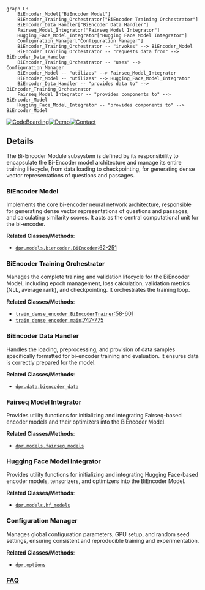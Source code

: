 ```mermaid
graph LR
    BiEncoder_Model["BiEncoder Model"]
    BiEncoder_Training_Orchestrator["BiEncoder Training Orchestrator"]
    BiEncoder_Data_Handler["BiEncoder Data Handler"]
    Fairseq_Model_Integrator["Fairseq Model Integrator"]
    Hugging_Face_Model_Integrator["Hugging Face Model Integrator"]
    Configuration_Manager["Configuration Manager"]
    BiEncoder_Training_Orchestrator -- "invokes" --> BiEncoder_Model
    BiEncoder_Training_Orchestrator -- "requests data from" --> BiEncoder_Data_Handler
    BiEncoder_Training_Orchestrator -- "uses" --> Configuration_Manager
    BiEncoder_Model -- "utilizes" --> Fairseq_Model_Integrator
    BiEncoder_Model -- "utilizes" --> Hugging_Face_Model_Integrator
    BiEncoder_Data_Handler -- "provides data to" --> BiEncoder_Training_Orchestrator
    Fairseq_Model_Integrator -- "provides components to" --> BiEncoder_Model
    Hugging_Face_Model_Integrator -- "provides components to" --> BiEncoder_Model
```

[![CodeBoarding](https://img.shields.io/badge/Generated%20by-CodeBoarding-9cf?style=flat-square)](https://github.com/CodeBoarding/GeneratedOnBoardings)[![Demo](https://img.shields.io/badge/Try%20our-Demo-blue?style=flat-square)](https://www.codeboarding.org/demo)[![Contact](https://img.shields.io/badge/Contact%20us%20-%20contact@codeboarding.org-lightgrey?style=flat-square)](mailto:contact@codeboarding.org)

## Details

The Bi-Encoder Module subsystem is defined by its responsibility to encapsulate the Bi-Encoder model architecture and manage its entire training lifecycle, from data loading to checkpointing, for generating dense vector representations of questions and passages.

### BiEncoder Model
Implements the core bi-encoder neural network architecture, responsible for generating dense vector representations of questions and passages, and calculating similarity scores. It acts as the central computational unit for the bi-encoder.


**Related Classes/Methods**:

- <a href="https://github.com/facebookresearch/DPR/blob/main/dpr/models/biencoder.py#L62-L251" target="_blank" rel="noopener noreferrer">`dpr.models.biencoder.BiEncoder`:62-251</a>


### BiEncoder Training Orchestrator
Manages the complete training and validation lifecycle for the BiEncoder Model, including epoch management, loss calculation, validation metrics (NLL, average rank), and checkpointing. It orchestrates the training loop.


**Related Classes/Methods**:

- <a href="https://github.com/facebookresearch/DPR/blob/main/train_dense_encoder.py#L58-L601" target="_blank" rel="noopener noreferrer">`train_dense_encoder.BiEncoderTrainer`:58-601</a>
- <a href="https://github.com/facebookresearch/DPR/blob/main/train_dense_encoder.py#L747-L775" target="_blank" rel="noopener noreferrer">`train_dense_encoder.main`:747-775</a>


### BiEncoder Data Handler
Handles the loading, preprocessing, and provision of data samples specifically formatted for bi-encoder training and evaluation. It ensures data is correctly prepared for the model.


**Related Classes/Methods**:

- <a href="https://github.com/facebookresearch/DPR/blob/main/dpr/data/biencoder_data.py" target="_blank" rel="noopener noreferrer">`dpr.data.biencoder_data`</a>


### Fairseq Model Integrator
Provides utility functions for initializing and integrating Fairseq-based encoder models and their optimizers into the BiEncoder Model.


**Related Classes/Methods**:

- <a href="https://github.com/facebookresearch/DPR/blob/main/dpr/models/fairseq_models.py" target="_blank" rel="noopener noreferrer">`dpr.models.fairseq_models`</a>


### Hugging Face Model Integrator
Provides utility functions for initializing and integrating Hugging Face-based encoder models, tensorizers, and optimizers into the BiEncoder Model.


**Related Classes/Methods**:

- <a href="https://github.com/facebookresearch/DPR/blob/main/dpr/models/hf_models.py" target="_blank" rel="noopener noreferrer">`dpr.models.hf_models`</a>


### Configuration Manager
Manages global configuration parameters, GPU setup, and random seed settings, ensuring consistent and reproducible training and experimentation.


**Related Classes/Methods**:

- <a href="https://github.com/facebookresearch/DPR/blob/main/dpr/options.py" target="_blank" rel="noopener noreferrer">`dpr.options`</a>




### [FAQ](https://github.com/CodeBoarding/GeneratedOnBoardings/tree/main?tab=readme-ov-file#faq)